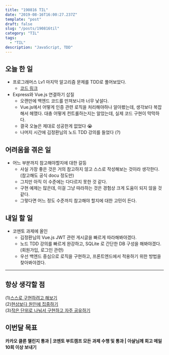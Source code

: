 ```yaml
---
title: "190816 TIL"
date: "2019-08-16T16:00:27.237Z"
template: "post"
draft: false
slug: "/posts/190816til"
category: "TIL"
tags:
  - "TIL"
description: "JavaScript, TDD"
---
```


## 오늘 한 일

- 프로그래머스 Lv1 마지막 알고리즘 문제를 TDD로 풀어보았다.
  - [코드 링크](https://github.com/Junkim93/js_TDD-practice/tree/master/Algorithm/budget)
- Express와 Vue.js 연결하기 삽질
  - 오랜만에 백엔드 코드를 만져보니까 너무 낯설다.
  - Vue.js에서 어떻게 인증 관련 로직을 처리해야하나 알아봤는데, 생각보다 복잡해서 헤맸다. 대충 어떻게 컨트롤하는지는 알았는데, 실제 코드 구현이 막막하다.
  - 결국 오늘은 제대로 성공한게 없었다 😭
  - 나머지 시간에 김정환님의 노드 TDD 강의를 들었다 (?)

## 어려움을 겪은 일

- 어느 부분까지 참고해야할지에 대한 갈등
  - 사실 가장 좋은 것은 거의 참고하지 않고 스스로 작성해보는 것이라 생각한다. (참고해도 공식 docu 정도만)
  - 그치만 아직 이 수준에는 다다르지 못한 것 같다.
  - 구현 예제는 많은데, 이걸 그냥 따라하는 것은 경험상 크게 도움이 되지 않을 것 같다.
  - 그렇다면 어느 정도 수준까지 참고해야 할지에 대한 고민이 든다.

## 내일 할 일

- 코멘토 과제에 올인
  - 김정환님의 Vue.js JWT 관련 게시글을 빠르게 따라해봐야겠다.
  - 노드 TDD 강의를 빠르게 완강하고, SQLite 로 간단한 DB 구성을 해봐야겠다. (회원가입, 로그인 관련)
  - 우선 백엔드 중심으로 로직을 구현하고, 프론트엔드에서 적용하기 위한 방법을 찾아봐야겠다.

---



## 항상 생각할 점

(1)<u>스스로 구현하려고 해보기</u> <br>(2)<u>현상보다 원인에 집중하기</u> <br>(3)<u>작은 단위로 나눠서 구현하고 자주 공유하기</u>



## 이번달 목표

**카카오 클론 챌린지 통과 | 코멘토 부트캠프 모든 과제 수행 및 통과 | 아샬님께 회고 메일 10회 이상 보내기**

